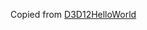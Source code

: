 Copied from [D3D12HelloWorld](https://github.com/microsoft/directx-graphics-samples/tree/master/Samples/Desktop/D3D12HelloWorld)  
